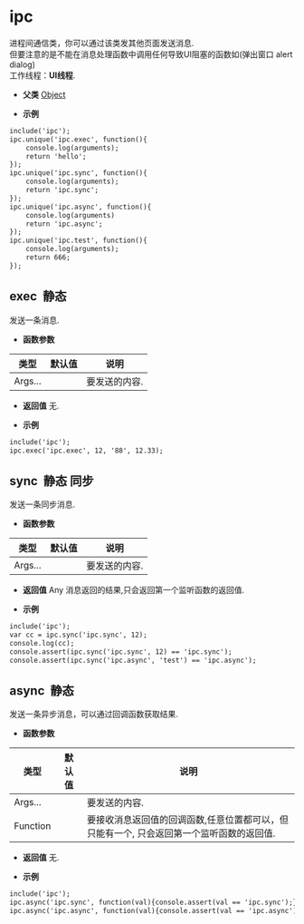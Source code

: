 # ipc

  进程间通信类，你可以通过该类发其他页面发送消息.<br>但要注意的是不能在消息处理函数中调用任何导致UI阻塞的函数如(弹出窗口 alert dialog)<br>工作线程：**UI线程**.
  
* **父类** 
<a href="#api/apiObject">Object</a>&nbsp;

* **示例&nbsp;&nbsp;&nbsp;&nbsp;**

```html
include('ipc');
ipc.unique('ipc.exec', function(){
    console.log(arguments);
    return 'hello';
});
ipc.unique('ipc.sync', function(){
    console.log(arguments);
    return 'ipc.sync';
});
ipc.unique('ipc.async', function(){
    console.log(arguments)
    return 'ipc.async';
});
ipc.unique('ipc.test', function(){
    console.log(arguments);
    return 666;
});


```
## exec &nbsp;<span class="label label-static">静态</span> 

  发送一条消息.
  
* **函数参数**

<table class="table table-hover table-bordered ">
	<thead>
		<tr>
			<th class="col-xs-1">类型</th>
			<th class="col-xs-1">默认值</th>
			<th>说明</th>
		</tr>
	</thead>
	<tbody>
		<tr>
	<td>Args... </td>
	<td></td>
	<td>要发送的内容.</td>
</tr>
	</tbody>
</table>

* **返回值**
   无. 

* **示例&nbsp;&nbsp;&nbsp;&nbsp;**

```html
include('ipc');
ipc.exec('ipc.exec', 12, '88', 12.33);

```


<div class="adoc" id="div_exec"></div>


## sync &nbsp;<span class="label label-static">静态</span> <span class="label label-sync">同步</span> 

  发送一条同步消息.
  
* **函数参数**

<table class="table table-hover table-bordered ">
	<thead>
		<tr>
			<th class="col-xs-1">类型</th>
			<th class="col-xs-1">默认值</th>
			<th>说明</th>
		</tr>
	</thead>
	<tbody>
		<tr>
	<td>Args... </td>
	<td></td>
	<td>要发送的内容.</td>
</tr>
	</tbody>
</table>

* **返回值**
  Any 消息返回的结果,只会返回第一个监听函数的返回值. 

* **示例&nbsp;&nbsp;&nbsp;&nbsp;**

```html
include('ipc');
var cc = ipc.sync('ipc.sync', 12);
console.log(cc);
console.assert(ipc.sync('ipc.sync', 12) == 'ipc.sync');
console.assert(ipc.sync('ipc.async', 'test') == 'ipc.async');


```


<div class="adoc" id="div_sync"></div>


## async &nbsp;<span class="label label-static">静态</span> 

  发送一条异步消息，可以通过回调函数获取结果.
  
* **函数参数**

<table class="table table-hover table-bordered ">
	<thead>
		<tr>
			<th class="col-xs-1">类型</th>
			<th class="col-xs-1">默认值</th>
			<th>说明</th>
		</tr>
	</thead>
	<tbody>
		<tr>
	<td>Args... </td>
	<td></td>
	<td>要发送的内容.</td>
</tr><tr>
	<td>Function </td>
	<td></td>
	<td>要接收消息返回值的回调函数,任意位置都可以，但只能有一个, 只会返回第一个监听函数的返回值.</td>
</tr>
	</tbody>
</table>

* **返回值**
   无. 

* **示例&nbsp;&nbsp;&nbsp;&nbsp;**

```html
include('ipc');
ipc.async('ipc.sync', function(val){console.assert(val == 'ipc.sync');});
ipc.async('ipc.async', function(val){console.assert(val == 'ipc.async');}, '2382934', 888);

```


<div class="adoc" id="div_async"></div>


